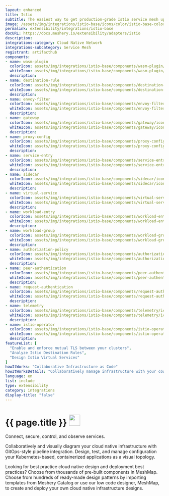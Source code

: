 ```yaml
---
layout: enhanced
title: Istio
subtitle: The easiest way to get production-grade Istio service mesh up and running
image: /assets/img/integrations/istio-base/icons/color/istio-base-color.svg
permalink: extensibility/integrations/istio-base
docURL: https://docs.meshery.io/extensibility/adapters/istio
description: 
integrations-category: Cloud Native Network
integrations-subcategory: Service Mesh
registrant: artifacthub
components: 
- name: wasm-plugin
  colorIcon: assets/img/integrations/istio-base/components/wasm-plugin/icons/color/wasm-plugin-color.svg
  whiteIcon: assets/img/integrations/istio-base/components/wasm-plugin/icons/white/wasm-plugin-white.svg
  description: 
- name: destination-rule
  colorIcon: assets/img/integrations/istio-base/components/destination-rule/icons/color/destination-rule-color.svg
  whiteIcon: assets/img/integrations/istio-base/components/destination-rule/icons/white/destination-rule-white.svg
  description: 
- name: envoy-filter
  colorIcon: assets/img/integrations/istio-base/components/envoy-filter/icons/color/envoy-filter-color.svg
  whiteIcon: assets/img/integrations/istio-base/components/envoy-filter/icons/white/envoy-filter-white.svg
  description: 
- name: gateway
  colorIcon: assets/img/integrations/istio-base/components/gateway/icons/color/gateway-color.svg
  whiteIcon: assets/img/integrations/istio-base/components/gateway/icons/white/gateway-white.svg
  description: 
- name: proxy-config
  colorIcon: assets/img/integrations/istio-base/components/proxy-config/icons/color/proxy-config-color.svg
  whiteIcon: assets/img/integrations/istio-base/components/proxy-config/icons/white/proxy-config-white.svg
  description: 
- name: service-entry
  colorIcon: assets/img/integrations/istio-base/components/service-entry/icons/color/service-entry-color.svg
  whiteIcon: assets/img/integrations/istio-base/components/service-entry/icons/white/service-entry-white.svg
  description: 
- name: sidecar
  colorIcon: assets/img/integrations/istio-base/components/sidecar/icons/color/sidecar-color.svg
  whiteIcon: assets/img/integrations/istio-base/components/sidecar/icons/white/sidecar-white.svg
  description: 
- name: virtual-service
  colorIcon: assets/img/integrations/istio-base/components/virtual-service/icons/color/virtual-service-color.svg
  whiteIcon: assets/img/integrations/istio-base/components/virtual-service/icons/white/virtual-service-white.svg
  description: 
- name: workload-entry
  colorIcon: assets/img/integrations/istio-base/components/workload-entry/icons/color/workload-entry-color.svg
  whiteIcon: assets/img/integrations/istio-base/components/workload-entry/icons/white/workload-entry-white.svg
  description: 
- name: workload-group
  colorIcon: assets/img/integrations/istio-base/components/workload-group/icons/color/workload-group-color.svg
  whiteIcon: assets/img/integrations/istio-base/components/workload-group/icons/white/workload-group-white.svg
  description: 
- name: authorization-policy
  colorIcon: assets/img/integrations/istio-base/components/authorization-policy/icons/color/authorization-policy-color.svg
  whiteIcon: assets/img/integrations/istio-base/components/authorization-policy/icons/white/authorization-policy-white.svg
  description: 
- name: peer-authentication
  colorIcon: assets/img/integrations/istio-base/components/peer-authentication/icons/color/peer-authentication-color.svg
  whiteIcon: assets/img/integrations/istio-base/components/peer-authentication/icons/white/peer-authentication-white.svg
  description: 
- name: request-authentication
  colorIcon: assets/img/integrations/istio-base/components/request-authentication/icons/color/request-authentication-color.svg
  whiteIcon: assets/img/integrations/istio-base/components/request-authentication/icons/white/request-authentication-white.svg
  description: 
- name: telemetry
  colorIcon: assets/img/integrations/istio-base/components/telemetry/icons/color/telemetry-color.svg
  whiteIcon: assets/img/integrations/istio-base/components/telemetry/icons/white/telemetry-white.svg
  description: 
- name: istio-operator
  colorIcon: assets/img/integrations/istio-base/components/istio-operator/icons/color/istio-operator-color.svg
  whiteIcon: assets/img/integrations/istio-base/components/istio-operator/icons/white/istio-operator-white.svg
  description: 
featureList: [
  "Enable and enforce mutual TLS between your clusters",
  "Analyze Istio Destination Rules",
  "Design Istio Virtual Services"
]
howItWorks: "Collaborative Infrastructure as Code"
howItWorksDetails: "Collaboratively manage infrastructure with your coworkers synchronously sharing the same designs."
language: en
list: include
type: extensibility
category: integrations
display-title: "false"
---
```

<h1>{{ page.title }} <img src="{{ page.image }}" style="width: 35px; height: 35px;" /></h1>

<p>
Connect, secure, control, and observe services.
</p>
<p>
    Collaboratively and visually diagram your cloud native infrastructure with GitOps-style pipeline integration. Design, test, and manage configuration your Kubernetes-based, containerized applications as a visual topology.
</p>
<p>
    Looking for best practice cloud native design and deployment best practices? Choose from thousands of pre-built components in MeshMap. Choose from hundreds of ready-made design patterns by importing templates from Meshery Catalog or use our low code designer, MeshMap, to create and deploy your own cloud native infrastructure designs.
</p>
